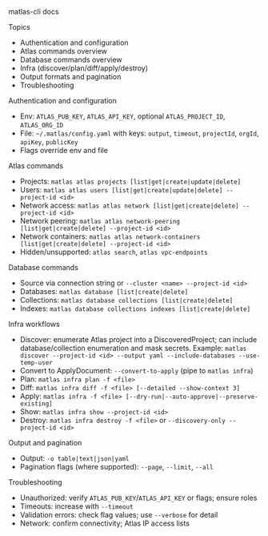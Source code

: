 matlas-cli docs

Topics
- Authentication and configuration
- Atlas commands overview
- Database commands overview
- Infra (discover/plan/diff/apply/destroy)
- Output formats and pagination
- Troubleshooting

Authentication and configuration
- Env: `ATLAS_PUB_KEY`, `ATLAS_API_KEY`, optional `ATLAS_PROJECT_ID`, `ATLAS_ORG_ID`
- File: `~/.matlas/config.yaml` with keys: `output`, `timeout`, `projectId`, `orgId`, `apiKey`, `publicKey`
- Flags override env and file

Atlas commands
- Projects: `matlas atlas projects [list|get|create|update|delete]`
- Users: `matlas atlas users [list|get|create|update|delete] --project-id <id>`
- Network access: `matlas atlas network [list|get|create|delete] --project-id <id>`
- Network peering: `matlas atlas network-peering [list|get|create|delete] --project-id <id>`
- Network containers: `matlas atlas network-containers [list|get|create|delete] --project-id <id>`
- Hidden/unsupported: `atlas search`, `atlas vpc-endpoints`

Database commands
- Source via connection string or `--cluster <name> --project-id <id>`
- Databases: `matlas database [list|create|delete]`
- Collections: `matlas database collections [list|create|delete]`
- Indexes: `matlas database collections indexes [list|create|delete]`

Infra workflows
- Discover: enumerate Atlas project into a DiscoveredProject; can include database/collection enumeration and mask secrets. Example:
  `matlas discover --project-id <id> --output yaml --include-databases --use-temp-user`
- Convert to ApplyDocument: `--convert-to-apply` (pipe to `matlas infra`)
- Plan: `matlas infra plan -f <file>`
- Diff: `matlas infra diff -f <file> [--detailed --show-context 3]`
- Apply: `matlas infra -f <file> [--dry-run|--auto-approve|--preserve-existing]`
- Show: `matlas infra show --project-id <id>`
- Destroy: `matlas infra destroy -f <file>` or `--discovery-only --project-id <id>`

Output and pagination
- Output: `-o table|text|json|yaml`
- Pagination flags (where supported): `--page`, `--limit`, `--all`

Troubleshooting
- Unauthorized: verify `ATLAS_PUB_KEY`/`ATLAS_API_KEY` or flags; ensure roles
- Timeouts: increase with `--timeout`
- Validation errors: check flag values; use `--verbose` for detail
- Network: confirm connectivity; Atlas IP access lists

